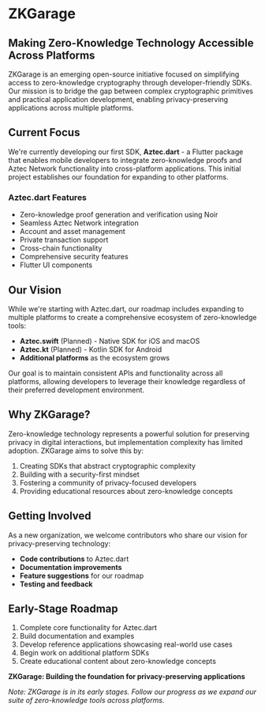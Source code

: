 # ZKGarage

## Making Zero-Knowledge Technology Accessible Across Platforms

ZKGarage is an emerging open-source initiative focused on simplifying access to zero-knowledge cryptography through developer-friendly SDKs. Our mission is to bridge the gap between complex cryptographic primitives and practical application development, enabling privacy-preserving applications across multiple platforms.

## Current Focus

We're currently developing our first SDK, **Aztec.dart** - a Flutter package that enables mobile developers to integrate zero-knowledge proofs and Aztec Network functionality into cross-platform applications. This initial project establishes our foundation for expanding to other platforms.

### Aztec.dart Features

- Zero-knowledge proof generation and verification using Noir
- Seamless Aztec Network integration
- Account and asset management
- Private transaction support
- Cross-chain functionality
- Comprehensive security features
- Flutter UI components


## Our Vision

While we're starting with Aztec.dart, our roadmap includes expanding to multiple platforms to create a comprehensive ecosystem of zero-knowledge tools:

- **Aztec.swift** (Planned) - Native SDK for iOS and macOS
- **Aztec.kt** (Planned) - Kotlin SDK for Android
- **Additional platforms** as the ecosystem grows


Our goal is to maintain consistent APIs and functionality across all platforms, allowing developers to leverage their knowledge regardless of their preferred development environment.

## Why ZKGarage?

Zero-knowledge technology represents a powerful solution for preserving privacy in digital interactions, but implementation complexity has limited adoption. ZKGarage aims to solve this by:

1. Creating SDKs that abstract cryptographic complexity
2. Building with a security-first mindset
3. Fostering a community of privacy-focused developers
4. Providing educational resources about zero-knowledge concepts


## Getting Involved

As a new organization, we welcome contributors who share our vision for privacy-preserving technology:

- **Code contributions** to Aztec.dart
- **Documentation improvements**
- **Feature suggestions** for our roadmap
- **Testing and feedback**


## Early-Stage Roadmap

1. Complete core functionality for Aztec.dart
2. Build documentation and examples
3. Develop reference applications showcasing real-world use cases
4. Begin work on additional platform SDKs
5. Create educational content about zero-knowledge concepts



**ZKGarage: Building the foundation for privacy-preserving applications**

*Note: ZKGarage is in its early stages. Follow our progress as we expand our suite of zero-knowledge tools across platforms.*
